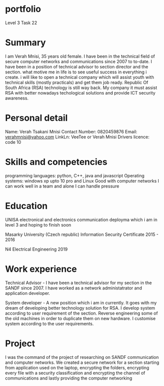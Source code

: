 # portfolio
Level 3 Task 22

# Summary
I am Verah Mnisi, 35 years old female. I have been in the technical field of secure computer networks and communications since 2007 to to-date. I have been in a position of technical advisor to section director and the section. what motive me in life is to see useful success in everything i create. i will like to open a technical company which will assist youth with technical skills (mostly practicals) and get them job ready.  Republic Of South Africa (RSA) technology is still way back. My company it must assist RSA with better nowadays techological solutions and provide ICT security awareness.

# Personal detail
Name: Verah Tsakani Mnisi
Contact Number: 0820459876
Email: verahmnisi@yahoo.com
LinkLn: VeeTee or Verah Mnisi
Drivers licence: code 10

# Skills and competencies
programming languages: python, C++, java and javascript
Operating systems: windows xp upto 10 pro and Linux
Good with computer networks
I can work well in a team and alone
I can handle pressure

# Education
UNISA electronical and electronics communication deployma which i am in level 3 and hoping to finish soon

Masarky University (Czech republic) Information Security Certificate 2015 - 2016

N4 Electrical Engineering 2019

# Work experience
Technical Advisor - I have been a technical advisor for my section in the SANDF since 2007. I have worked as a network administatrator and application developer.

System developer - A new position which i am in currently. It goes with my dream of developing better technology solution for RSA. I develop system according to user requirement of the section. Reverse engineering some of the old machines in order to duplicate them on new hardware. I customise system according to the user requirements.

# Project
I was the command of the project of researching on SANDF communication and computer networks. We created a secure network for a section starting from application used on the laptop, encrypting the folders, encrypting every file with a security classification and encrypting the channel of communications and lastly providing the computer networking



